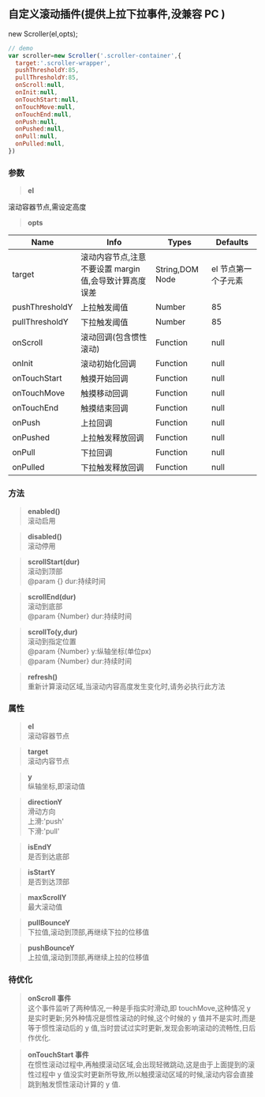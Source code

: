 ## 自定义滚动插件(提供上拉下拉事件,没兼容 PC )
new Scroller(el,opts);
```javascript
// demo
var scroller=new Scroller('.scroller-container',{
  target:'.scroller-wrapper',
  pushThresholdY:85,
  pullThresholdY:85,      
  onScroll:null,
  onInit:null,
  onTouchStart:null,
  onTouchMove:null,
  onTouchEnd:null,
  onPush:null,
  onPushed:null,
  onPull:null,
  onPulled:null,
})
```
### 参数
>**el**

滚动容器节点,需设定高度
>**opts**

Name|Info|Types|Defaults
-|-|-|-
target|滚动内容节点,注意不要设置 margin 值,会导致计算高度误差|String,DOM Node|el 节点第一个子元素
pushThresholdY|上拉触发阈值|Number|85
pullThresholdY|下拉触发阈值|Number|85
onScroll|滚动回调(包含惯性滚动)|Function|null
onInit|滚动初始化回调|Function|null
onTouchStart|触摸开始回调|Function|null
onTouchMove|触摸移动回调|Function|null
onTouchEnd|触摸结束回调|Function|null
onPush|上拉回调|Function|null
onPushed|上拉触发释放回调|Function|null
onPull|下拉回调|Function|null
onPulled|下拉触发释放回调|Function|null

### 方法
>**enabled()**  
滚动启用

>**disabled()**  
滚动停用

>**scrollStart(dur)**  
滚动到顶部  
@param {} dur:持续时间

>**scrollEnd(dur)**  
滚动到底部  
@param {Number} dur:持续时间

>**scrollTo(y,dur)**  
滚动到指定位置  
@param {Number} y:纵轴坐标(单位px)  
@param {Number} dur:持续时间

>**refresh()**  
重新计算滚动区域,当滚动内容高度发生变化时,请务必执行此方法

### 属性
>**el**  
滚动容器节点

>**target**  
滚动内容节点

>**y**  
纵轴坐标,即滚动值

>**directionY**  
滑动方向  
上滑:'push'  
下滑:'pull'

>**isEndY**  
是否到达底部

>**isStartY**  
是否到达顶部

>**maxScrollY**  
最大滚动值

>**pullBounceY**  
下拉值,滚动到顶部,再继续下拉的位移值

>**pushBounceY**  
上拉值,滚动到顶部,再继续上拉的位移值

### 待优化
>**onScroll 事件**  
这个事件监听了两种情况,一种是手指实时滑动,即 touchMove,这种情况 y 是实时更新;另外种情况是惯性滚动的时候,这个时候的 y 值并不是实时,而是等于惯性滚动后的 y 值,当时尝试过实时更新,发现会影响滚动的流畅性,日后作优化.

>**onTouchStart 事件**  
在惯性滚动过程中,再触摸滚动区域,会出现轻微跳动,这是由于上面提到的滚性过程中 y 值没实时更新所导致,所以触摸滚动区域的时候,滚动内容会直接跳到触发惯性滚动计算的 y 值.








